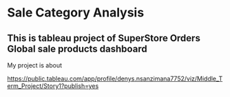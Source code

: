 # Sale Category Analysis

 ## This is tableau project of SuperStore Orders Global sale products dashboard


My project is about 





https://public.tableau.com/app/profile/denys.nsanzimana7752/viz/Middle_Term_Project/Story1?publish=yes
